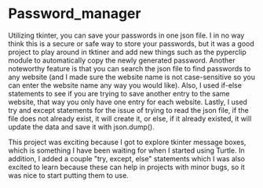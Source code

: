 # Password_manager
Utilizing tkinter, you can save your passwords in one json file. I in no way think this is a secure or safe way to store your passwords, but it was a good project to play around in tktiner and add new things such as the pyperclip module to automatically copy the newly generated password. Another noteworthy feature is that you can search the json file to find passwords to any website (and I made sure the website name is not case-sensitive so you can enter the website name any way you would like). Also, I used if-else statements to see if you are trying to save another entry to the same website, that way you only have one entry for each website. Lastly, I used try and except statements for the issue of trying to read the json file, if the file does not already exist, it will create it, or else, if it already existed, it will update the data and save it with json.dump().

This project was exciting because I got to explore tkinter message boxes, which is something I have been waiting for when I started using Turtle. In addition, I added a couple "try, except, else" statements which I was also excited to learn because these can help in projects with minor bugs, so it was nice to start putting them to use.
